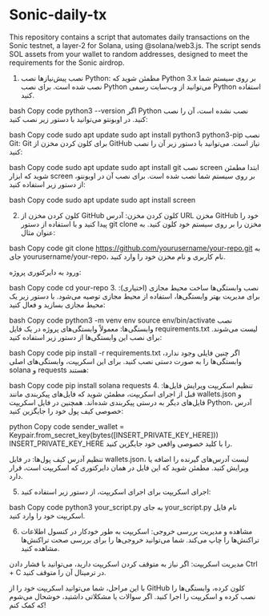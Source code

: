 # Sonic-daily-tx
This repository contains a script that automates daily transactions on the Sonic testnet, a layer-2 for Solana, using @solana/web3.js. The script sends SOL assets from your wallet to random addresses, designed to meet the requirements for the Sonic airdrop.

1. نصب پیش‌نیازها
نصب Python:
مطمئن شوید که Python 3.x بر روی سیستم شما نصب شده است. برای نصب Python می‌توانید از وب‌سایت رسمی Python استفاده کنید.

bash
Copy code
python3 --version
اگر Python نصب نشده است، آن را نصب کنید. در اوبونتو می‌توانید با دستور زیر نصب کنید:

bash
Copy code
sudo apt update
sudo apt install python3 python3-pip
نصب Git:
Git برای کلون کردن مخزن از GitHub نیاز است. می‌توانید با دستور زیر آن را نصب کنید:

bash
Copy code
sudo apt update
sudo apt install git
 نصب screen
ابتدا مطمئن شوید که ابزار screen بر روی سیستم شما نصب شده است. برای نصب آن در اوبونتو، از دستور زیر استفاده کنید:

bash
Copy code
sudo apt update
sudo apt install screen


2. کلون کردن مخزن از GitHub
کلون کردن مخزن:
آدرس URL مخزن GitHub خود را پیدا کنید و با استفاده از دستور git clone مخزن را بر روی سیستم خود کلون کنید. به عنوان مثال:

bash
Copy code
git clone https://github.com/yourusername/your-repo.git
به جای yourusername/your-repo، نام کاربری و نام مخزن خود را وارد کنید.

ورود به دایرکتوری پروژه:

bash
Copy code
cd your-repo
3. نصب وابستگی‌ها
ساخت محیط مجازی (اختیاری):
برای مدیریت بهتر وابستگی‌ها، استفاده از محیط مجازی توصیه می‌شود. با دستور زیر یک محیط مجازی بسازید و فعال کنید:

bash
Copy code
python3 -m venv env
source env/bin/activate
نصب وابستگی‌ها:
معمولاً وابستگی‌های پروژه در یک فایل requirements.txt لیست می‌شوند. برای نصب این وابستگی‌ها از دستور زیر استفاده کنید:

bash
Copy code
pip install -r requirements.txt
اگر چنین فایلی وجود ندارد، وابستگی‌ها را به صورت دستی نصب کنید. برای این اسکریپت، وابستگی‌های اصلی solana و requests هستند:

bash
Copy code
pip install solana requests
4. تنظیم اسکریپت
ویرایش فایل‌ها:
قبل از اجرای اسکریپت، مطمئن شوید که فایل‌های پیکربندی مانند wallets.json و فایل‌های دیگر به درستی پیکربندی شده‌اند. همچنین در فایل اسکریپت Python، آدرس خصوصی کیف پول خود را جایگزین کنید:

python
Copy code
sender_wallet = Keypair.from_secret_key(bytes([INSERT_PRIVATE_KEY_HERE]))
INSERT_PRIVATE_KEY_HERE را با کلید خصوصی واقعی خود جایگزین کنید.

تنظیم آدرس کیف پول‌ها:
در فایل wallets.json، لیست آدرس‌های گیرنده را اضافه یا ویرایش کنید. مطمئن شوید که این فایل در همان دایرکتوری که اسکریپت است، قرار دارد.

5. اجرای اسکریپت
برای اجرای اسکریپت، از دستور زیر استفاده کنید:

bash
Copy code
python3 your_script.py
به جای your_script.py نام فایل اسکریپت خود را وارد کنید.

6. مشاهده و مدیریت
بررسی خروجی:
اسکریپت به طور خودکار در کنسول اطلاعات تراکنش‌ها را چاپ می‌کند. شما می‌توانید خروجی‌ها را برای بررسی صحت تراکنش‌ها مشاهده کنید.

مدیریت اسکریپت:
اگر نیاز به متوقف کردن اسکریپت دارید، می‌توانید با فشار دادن Ctrl + C در ترمینال آن را متوقف کنید.

با این مراحل، شما می‌توانید اسکریپت خود را از GitHub کلون کرده، وابستگی‌ها را نصب کرده و اسکریپت را اجرا کنید. اگر سوالات یا مشکلاتی داشتید، خوشحال می‌شوم که کمک کنم!
